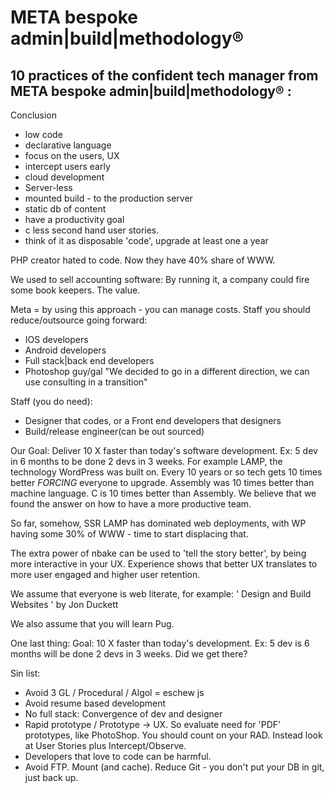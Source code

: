 
# META bespoke admin|build|methodology&reg;

## 10 practices of the confident tech manager from META bespoke admin|build|methodology&reg; :

Conclusion
* low code
* declarative language
* focus on the users, UX
* intercept users early
* cloud development
* Server-less
* mounted build - to the production server
* static db of content
* have a productivity goal
* c less second hand user stories.
* think of it as disposable 'code', upgrade at least one a year


PHP creator hated to code. Now they have 40% share of WWW.


We used to sell accounting software: By running it, a company could fire some book keepers. The value.

Meta = by using this approach - you can manage costs.
Staff you should reduce/outsource going forward:
- IOS developers
- Android developers
- Full stack|back end developers
- Photoshop guy/gal
"We decided to go in a different direction, we can use consulting in a transition"

Staff (you do need):
- Designer that codes, or a Front end developers that designers
- Build/release engineer(can be out sourced)


<!-- story -->
Our Goal: Deliver 10 X faster than today's software development. Ex: 5 dev in 6 months to be done 2 devs in 3 weeks.  For example LAMP, the technology WordPress was built on. Every 10 years or so tech gets 10 times better *FORCING* everyone to upgrade. Assembly was 10 times better than machine language. C is 10 times better than Assembly. We believe that we found the answer on how to have a more productive team.

So far, somehow, SSR LAMP has dominated web deployments, with WP having some 30% of WWW - time to start displacing that.

The extra power of nbake can be used to 'tell the story better', by being more interactive in your UX. Experience shows that better UX translates to more user engaged and higher user retention.

We assume that everyone is web literate, for example:
' Design and Build Websites ' by Jon Duckett

We also assume that you will learn Pug.
<!-- end story -->

One last thing:
Goal: 10 X faster than today's development. Ex: 5 dev is 6 months will be done 2 devs in 3 weeks.
Did we get there?




Sin list:
* Avoid 3 GL / Procedural / Algol =  eschew js
* Avoid resume based development
* No full stack: Convergence of dev and designer
* Rapid prototype / Prototype -> UX. So evaluate need for 'PDF' prototypes, like PhotoShop. You should count on your RAD. Instead look at User Stories plus Intercept/Observe.
* Developers that love to code can be harmful.
* Avoid FTP. Mount (and cache). Reduce Git - you don't put your DB in git, just back up.

